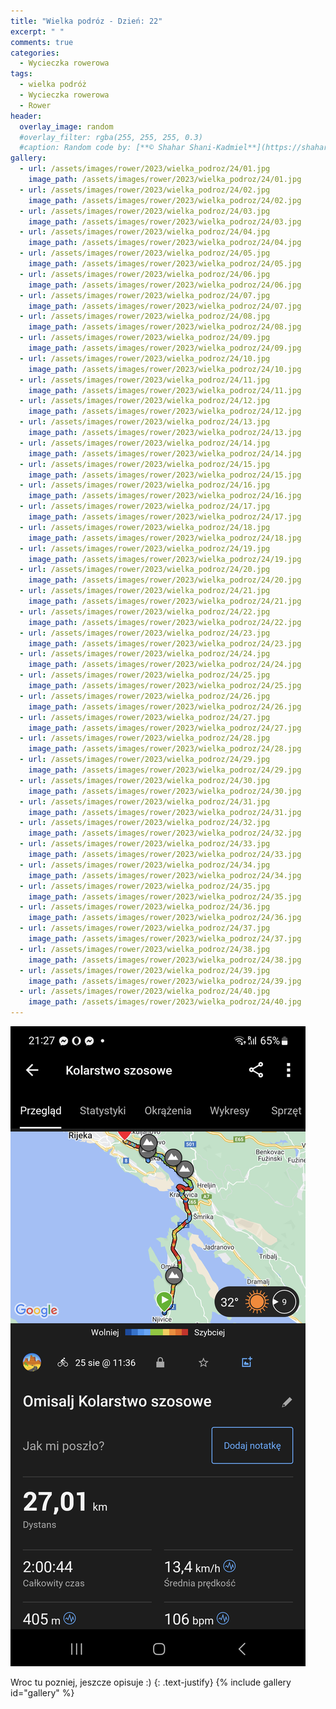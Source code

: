```yaml
---
title: "Wielka podróz - Dzień: 22"
excerpt: " "
comments: true
categories:
  - Wycieczka rowerowa
tags:
  - wielka podróż
  - Wycieczka rowerowa
  - Rower
header:
  overlay_image: random
  #overlay_filter: rgba(255, 255, 255, 0.3)
  #caption: Random code by: [**© Shahar Shani-Kadmiel**](https://shaharkadmiel.github.io)"
gallery:
  - url: /assets/images/rower/2023/wielka_podroz/24/01.jpg
    image_path: /assets/images/rower/2023/wielka_podroz/24/01.jpg
  - url: /assets/images/rower/2023/wielka_podroz/24/02.jpg
    image_path: /assets/images/rower/2023/wielka_podroz/24/02.jpg
  - url: /assets/images/rower/2023/wielka_podroz/24/03.jpg
    image_path: /assets/images/rower/2023/wielka_podroz/24/03.jpg
  - url: /assets/images/rower/2023/wielka_podroz/24/04.jpg
    image_path: /assets/images/rower/2023/wielka_podroz/24/04.jpg
  - url: /assets/images/rower/2023/wielka_podroz/24/05.jpg
    image_path: /assets/images/rower/2023/wielka_podroz/24/05.jpg
  - url: /assets/images/rower/2023/wielka_podroz/24/06.jpg
    image_path: /assets/images/rower/2023/wielka_podroz/24/06.jpg
  - url: /assets/images/rower/2023/wielka_podroz/24/07.jpg
    image_path: /assets/images/rower/2023/wielka_podroz/24/07.jpg
  - url: /assets/images/rower/2023/wielka_podroz/24/08.jpg
    image_path: /assets/images/rower/2023/wielka_podroz/24/08.jpg
  - url: /assets/images/rower/2023/wielka_podroz/24/09.jpg
    image_path: /assets/images/rower/2023/wielka_podroz/24/09.jpg
  - url: /assets/images/rower/2023/wielka_podroz/24/10.jpg
    image_path: /assets/images/rower/2023/wielka_podroz/24/10.jpg
  - url: /assets/images/rower/2023/wielka_podroz/24/11.jpg
    image_path: /assets/images/rower/2023/wielka_podroz/24/11.jpg
  - url: /assets/images/rower/2023/wielka_podroz/24/12.jpg
    image_path: /assets/images/rower/2023/wielka_podroz/24/12.jpg
  - url: /assets/images/rower/2023/wielka_podroz/24/13.jpg
    image_path: /assets/images/rower/2023/wielka_podroz/24/13.jpg
  - url: /assets/images/rower/2023/wielka_podroz/24/14.jpg
    image_path: /assets/images/rower/2023/wielka_podroz/24/14.jpg
  - url: /assets/images/rower/2023/wielka_podroz/24/15.jpg
    image_path: /assets/images/rower/2023/wielka_podroz/24/15.jpg
  - url: /assets/images/rower/2023/wielka_podroz/24/16.jpg
    image_path: /assets/images/rower/2023/wielka_podroz/24/16.jpg
  - url: /assets/images/rower/2023/wielka_podroz/24/17.jpg
    image_path: /assets/images/rower/2023/wielka_podroz/24/17.jpg
  - url: /assets/images/rower/2023/wielka_podroz/24/18.jpg
    image_path: /assets/images/rower/2023/wielka_podroz/24/18.jpg
  - url: /assets/images/rower/2023/wielka_podroz/24/19.jpg
    image_path: /assets/images/rower/2023/wielka_podroz/24/19.jpg
  - url: /assets/images/rower/2023/wielka_podroz/24/20.jpg
    image_path: /assets/images/rower/2023/wielka_podroz/24/20.jpg
  - url: /assets/images/rower/2023/wielka_podroz/24/21.jpg
    image_path: /assets/images/rower/2023/wielka_podroz/24/21.jpg
  - url: /assets/images/rower/2023/wielka_podroz/24/22.jpg
    image_path: /assets/images/rower/2023/wielka_podroz/24/22.jpg
  - url: /assets/images/rower/2023/wielka_podroz/24/23.jpg
    image_path: /assets/images/rower/2023/wielka_podroz/24/23.jpg
  - url: /assets/images/rower/2023/wielka_podroz/24/24.jpg
    image_path: /assets/images/rower/2023/wielka_podroz/24/24.jpg
  - url: /assets/images/rower/2023/wielka_podroz/24/25.jpg
    image_path: /assets/images/rower/2023/wielka_podroz/24/25.jpg
  - url: /assets/images/rower/2023/wielka_podroz/24/26.jpg
    image_path: /assets/images/rower/2023/wielka_podroz/24/26.jpg
  - url: /assets/images/rower/2023/wielka_podroz/24/27.jpg
    image_path: /assets/images/rower/2023/wielka_podroz/24/27.jpg
  - url: /assets/images/rower/2023/wielka_podroz/24/28.jpg
    image_path: /assets/images/rower/2023/wielka_podroz/24/28.jpg
  - url: /assets/images/rower/2023/wielka_podroz/24/29.jpg
    image_path: /assets/images/rower/2023/wielka_podroz/24/29.jpg
  - url: /assets/images/rower/2023/wielka_podroz/24/30.jpg
    image_path: /assets/images/rower/2023/wielka_podroz/24/30.jpg
  - url: /assets/images/rower/2023/wielka_podroz/24/31.jpg
    image_path: /assets/images/rower/2023/wielka_podroz/24/31.jpg
  - url: /assets/images/rower/2023/wielka_podroz/24/32.jpg
    image_path: /assets/images/rower/2023/wielka_podroz/24/32.jpg
  - url: /assets/images/rower/2023/wielka_podroz/24/33.jpg
    image_path: /assets/images/rower/2023/wielka_podroz/24/33.jpg
  - url: /assets/images/rower/2023/wielka_podroz/24/34.jpg
    image_path: /assets/images/rower/2023/wielka_podroz/24/34.jpg
  - url: /assets/images/rower/2023/wielka_podroz/24/35.jpg
    image_path: /assets/images/rower/2023/wielka_podroz/24/35.jpg
  - url: /assets/images/rower/2023/wielka_podroz/24/36.jpg
    image_path: /assets/images/rower/2023/wielka_podroz/24/36.jpg
  - url: /assets/images/rower/2023/wielka_podroz/24/37.jpg
    image_path: /assets/images/rower/2023/wielka_podroz/24/37.jpg
  - url: /assets/images/rower/2023/wielka_podroz/24/38.jpg
    image_path: /assets/images/rower/2023/wielka_podroz/24/38.jpg
  - url: /assets/images/rower/2023/wielka_podroz/24/39.jpg
    image_path: /assets/images/rower/2023/wielka_podroz/24/39.jpg
  - url: /assets/images/rower/2023/wielka_podroz/24/40.jpg
    image_path: /assets/images/rower/2023/wielka_podroz/24/40.jpg
---
```

![mapka](/assets/images/rower/2023/wielka_podroz/24/mapka.png)

Wroc tu pozniej, jeszcze opisuje :)
{: .text-justify}
{% include gallery id="gallery" %}
